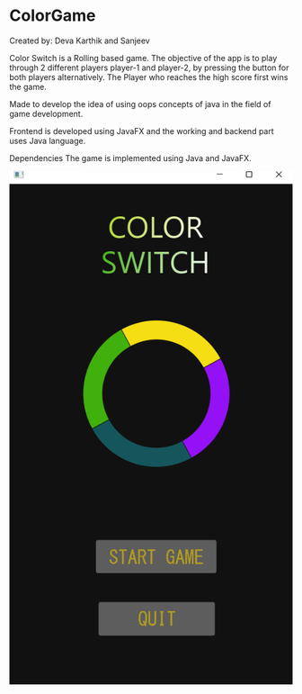 # ColorGame
Created by: Deva Karthik and Sanjeev

Color Switch is a Rolling based game. The objective of the app is to play through 2 different players player-1 and player-2, by pressing the button for both players alternatively.
The Player who reaches the high score first wins the game.

Made to develop the idea of using oops concepts of java in the field of game development. 

Frontend is developed using JavaFX and the working and backend part uses Java language.
 
Dependencies
The game is implemented using Java and JavaFX.


![](Images/project1.png)

